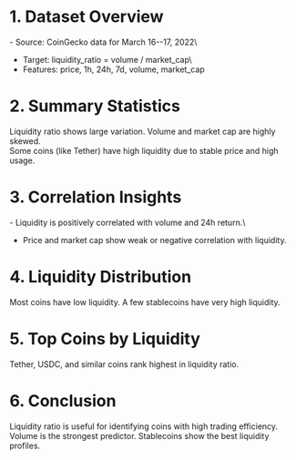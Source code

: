 # 1. Dataset Overview

\- Source: CoinGecko data for March 16--17, 2022\
- Target: liquidity_ratio = volume / market_cap\
- Features: price, 1h, 24h, 7d, volume, market_cap

# 2. Summary Statistics

Liquidity ratio shows large variation. Volume and market cap are highly
skewed.\
Some coins (like Tether) have high liquidity due to stable price and
high usage.

# 3. Correlation Insights

\- Liquidity is positively correlated with volume and 24h return.\
- Price and market cap show weak or negative correlation with liquidity.

# 4. Liquidity Distribution

Most coins have low liquidity. A few stablecoins have very high
liquidity.

# 5. Top Coins by Liquidity

Tether, USDC, and similar coins rank highest in liquidity ratio.

# 6. Conclusion

Liquidity ratio is useful for identifying coins with high trading
efficiency. Volume is the strongest predictor. Stablecoins show the best
liquidity profiles.
